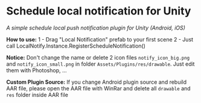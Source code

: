 # Schedule local notification for Unity
*A simple schedule local push notification plugin for Unity (Android, iOS)*

**How to use:**
1 - Drag "Local Notification" prefab to your first scene
2 - Just call LocalNotify.Instance.RegisterScheduleNotification()

**Notice:**
Don't change the name or delete 2 icon files `notify_icon_big.png` and `notify_icon_small.png` in folder `Assets/Plugins/res/drawable`. Just edit them with Photoshop, ...

**Custom Plugin Source:**
  If you change Android plugin source and rebuild AAR file, please open the AAR file with WinRar and delete all `drawable` and `res` folder inside AAR file
